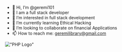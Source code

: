 - 👋 Hi, I’m @geremi101
- 👤 I am a full stack developer 
- 👀 I’m interested in full stack development 
- 🌱 I’m currently learning Ethical Hacking
- 💞️ I’m looking to collaborate on financial Applications 
- 📫 How to reach me: geremilibrary@gmail.com



!["PHP Logo"](https://camo.githubusercontent.com/81521ffdf464b6ccf96d80afb03d73edac19d56d28ee212174d802bbf47ad146/68747470733a2f2f696d672e736869656c64732e696f2f62616467652f5048502d3737374242343f7374796c653d666f722d7468652d6261646765266c6f676f3d706870266c6f676f436f6c6f723d7768697465)

<!---
geremi101/geremi101 is a ✨ special ✨ repository because its `README.md` (this file) appears on your GitHub profile.
You can click the Preview link to take a look at your changes.
--->
